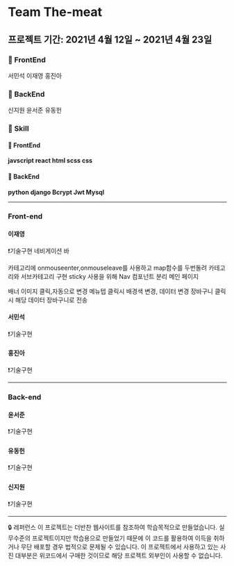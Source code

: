 # Team The-meat
## 프로젝트 기간: 2021년 4월 12일 ~ 2021년 4월 23일
### 🐶 FrontEnd
서민석
이재영
홍진아
### 🐼 BackEnd
신지원
윤서준
유동헌

### 🐤 Skill
#### 🐶 FrontEnd
**javscript
react
html
scss
css**
#### 🐼 BackEnd
**python
django
Bcrypt
Jwt
Mysql**



--------------------------------------------
### Front-end
#### 이재영
❗️기술구현
네비게이션 바

카테고리에 onmouseenter,onmouseleave를 사용하고 map함수를 두번돌려 카테고리와 서브카테고리 구현
sticky 사용을 위해 Nav 컴포넌트 분리
메인 페이지

배너 이미지 클릭,자동으로 변경
메뉴텝 클릭시 배경색 변경, 데이터 변경
장바구니 클릭시 해당 데이터 장바구니로 전송

#### 서민석
❗️기술구현


#### 홍진아
❗️기술구현


--------------------------------------------
### Back-end
#### 윤서준
❗️기술구현

#### 유동헌
❗️기술구현

#### 신지원
❗️기술구현




------------------------------------------------
🔒 레퍼런스
이 프로젝트는 더반찬 웹사이트를 참조하여 학습목적으로 만들었습니다. 실무수준의 프로젝트이지만 학습용으로 만들었기 때문에 이 코드를 활용하여 이득을 취하거나 무단 배포할 경우 법적으로 문제될 수 있습니다. 이 프로젝트에서 사용하고 있는 사진 대부분은 위코드에서 구매한 것이므로 해당 프로젝트 외부인이 사용할 수 없습니다.
